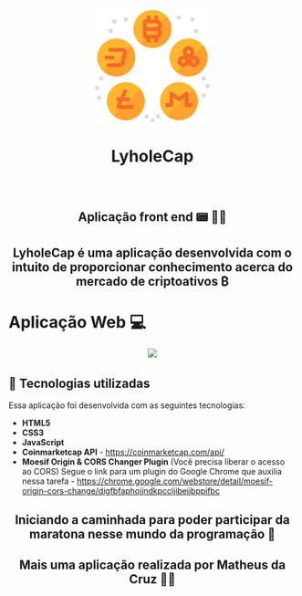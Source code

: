 <h1 align="center">
<br>
  <img src="./public/images/logo-colorful.svg" alt="Logo da LyholeCap" width="200">
<br>
<br> 
 LyholeCap
</h1>

<br>

#  <p> <h2  align="center"> Aplicação front end 📟 👨‍💻 </h2> </p>

## <p> <h2 align="center">LyholeCap é uma aplicação desenvolvida com o intuito de proporcionar conhecimento acerca do mercado de criptoativos ₿</h2> </p>

# **Aplicação Web** 💻

<p align="center">
  <img src="https://github.com/mathwcruz/LyholeCap/blob/main/Demonstracao.mp4" width="1400px"/>
</p>

## 🚀 Tecnologias utilizadas

Essa aplicação foi desenvolvida com as seguintes tecnologias:

- **HTML5**
- **CSS3**
- **JavaScript**
- **Coinmarketcap API** - https://coinmarketcap.com/api/
- **Moesif Origin & CORS Changer Plugin** (Você precisa liberar o acesso ao CORS) Segue o link para um plugin do Google Chrome que auxilia nessa tarefa - https://chrome.google.com/webstore/detail/moesif-origin-cors-change/digfbfaphojjndkpccljibejjbppifbc

 ## **<p align="center">Iniciando a caminhada para poder participar da maratona nesse mundo da programação 🏃‍</p>**

 ### <p> <h2 align="center"> Mais uma aplicação realizada por Matheus da Cruz 👨‍💻 </h2> </p>
